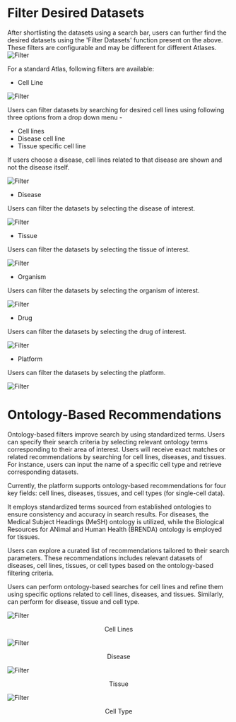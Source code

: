 
# Filter Desired Datasets


After shortlisting the datasets using a search bar, users can further find the desired datasets using the 'Filter Datasets' function present on the above. These filters are configurable and may be different for different Atlases.
![Filter](../img/OmixAtlas-Images/filterdatasetsnew.png) 

For a standard Atlas, following filters are available:

- Cell Line

![Filter](../img/OmixAtlas-Images/cellineneww.png)

Users can filter datasets by searching for desired cell lines using following three options from a drop down menu -

- Cell lines
- Disease cell line
- Tissue specific cell line

If users choose a disease, cell lines related to that disease are shown and not the disease itself.

![Filter](../img/OmixAtlas-Images/cellinefiltersss2.png)


- Disease

Users can filter the datasets by selecting the disease of interest.

![Filter](../img/OmixAtlas-Images/diseaseneww.png)


- Tissue

Users can filter the datasets by selecting the tissue of interest.

![Filter](../img/OmixAtlas-Images/tissuenewww.png)


- Organism

Users can filter the datasets by selecting the organism of interest.

![Filter](../img/OmixAtlas-Images/organismsneww.png)


- Drug

Users can filter the datasets by selecting the drug of interest.

![Filter](../img/OmixAtlas-Images/drugnewww.png)

- Platform

Users can filter the datasets by selecting the platform.

![Filter](../img/OmixAtlas-Images/platformmneww.png)


# Ontology-Based Recommendations

Ontology-based filters improve search by using standardized terms. Users can specify their search criteria by selecting relevant ontology terms corresponding to their area of interest. Users will receive exact matches or related recommendations by searching for cell lines, diseases, and tissues. For instance, users can input the name of a specific cell type and retrieve corresponding datasets.

Currently, the platform supports ontology-based recommendations for four key fields: cell lines, diseases, tissues, and cell types (for single-cell data). 

It employs standardized terms sourced from established ontologies to ensure consistency and accuracy in search results. For diseases, the Medical Subject Headings (MeSH) ontology is utilized, while the Biological Resources for ANimal and Human Health (BRENDA) ontology is employed for tissues. 

Users can explore a curated list of recommendations tailored to their search parameters. These recommendations includes relevant datasets of diseases, cell lines, tissues, or cell types based on the ontology-based filtering criteria.

Users can perform ontology-based searches for cell lines and refine them using specific options related to cell lines, diseases, and tissues. Similarly, can perform for disease, tissue and cell type.

![Filter](../img/OmixAtlas-Images/cellineonto.png)  <center> Cell Lines</center>


![Filter](../img/OmixAtlas-Images/diseaseonto.png)  <center> Disease</center>


![Filter](../img/OmixAtlas-Images/tissueonto.png)  <center> Tissue</center>


![Filter](../img/OmixAtlas-Images/celltypeonto.png)  <center> Cell Type</center>

